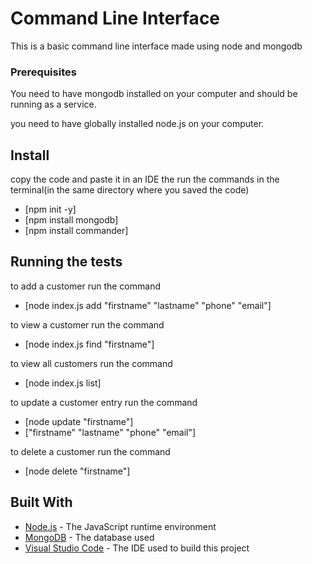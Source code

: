 # Command Line Interface

This is a basic command line interface made using node and mongodb

### Prerequisites

You need to have mongodb installed on your computer and should be running as a service.

you need to have globally installed node.js on your computer.

## Install

copy the code and paste it in an IDE the run the commands in the terminal(in the same directory where you saved the code)

- [npm init -y]
- [npm install mongodb]
- [npm install commander]

## Running the tests

to add a customer run the command

- [node index.js add "firstname" "lastname" "phone" "email"]

to view a customer run the command

- [node index.js find "firstname"]

to view all customers run the command

- [node index.js list]

to update a customer entry run the command

- [node update "firstname"]
- ["firstname" "lastname" "phone" "email"]

to delete a customer run the command

- [node delete "firstname"]

## Built With

- [Node.js](https://nodejs.org/en/download/) - The JavaScript runtime environment
- [MongoDB](https://www.mongodb.com/download-center) - The database used
- [Visual Studio Code](https://code.visualstudio.com/download) - The IDE used to build this project
